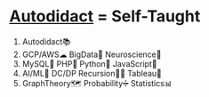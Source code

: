 # **[Autodidact](https://en.wikipedia.org/wiki/Autodidacticism) = Self-Taught**
1. Autodidact📚 
2. GCP/AWS☁ BigData🚀 Neuroscience🧠 
3. MySQL🐬 PHP🐘 Python🐍 JavaScript🤟 
4. AI/ML🤖 DC/DP Recursion👩‍💻 Tableau🎨 
5. GraphTheory🗺 Probability➗ Statistics📊

